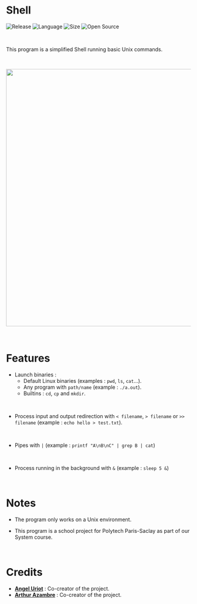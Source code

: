 # Shell

![Release](https://img.shields.io/badge/Release-v1.0-blueviolet)
![Language](https://img.shields.io/badge/Language-C%2B%2B-0052cf)
![Size](https://img.shields.io/badge/Size-28Ko-f12222)
![Open Source](https://badges.frapsoft.com/os/v2/open-source.svg?v=103)

<br/>

This program is a simplified Shell running basic Unix commands.

<br/>

<p align="center">
	<img src="https://i.imgur.com/VS1gXCz.png" width="700">
</p>

<br/>

# Features

* Launch binaries :
  * Default Linux binaries (examples : `pwd`, `ls`, `cat`...).
  * Any program with `path/name` (example : `./a.out`).
  * Builtins : `cd`, `cp` and `mkdir`.

<br/>

* Process input and output redirection with `< filename`, `> filename` or `>> filename` (example : `echo hello > test.txt`).

<br/>

* Pipes with `|` (example : `printf "A\nB\nC" | grep B | cat`)

<br/>

* Process running in the background with `&` (example : `sleep 5 &`)

<br/>

# Notes

* The program only works on a Unix environment.

* This program is a school project for Polytech Paris-Saclay as part of our System course.

<br/>

# Credits

* [**Angel Uriot**](https://github.com/angeluriot) : Co-creator of the project.
* [**Arthur Azambre**](https://github.com/arthurazambre) : Co-creator of the project.
